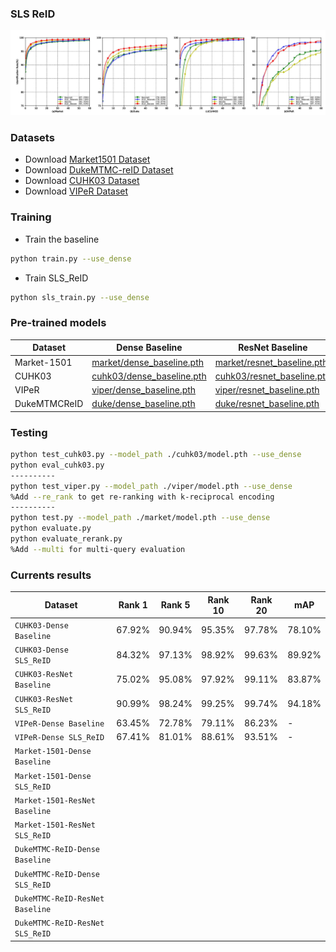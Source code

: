 ### SLS ReID
![](./images/cmc_curve.jpg)
### Datasets
- Download [Market1501 Dataset](http://www.liangzheng.org/Project/project_reid.html)
- Download [DukeMTMC-reID Dataset](https://github.com/layumi/DukeMTMC-reID_evaluation)
- Download [CUHK03 Dataset](http://www.ee.cuhk.edu.hk/~xgwang/CUHK_identification.html)
- Download [VIPeR Dataset](https://vision.soe.ucsc.edu/node/178)

### Training
- Train the baseline
```bash
python train.py --use_dense
```
- Train SLS_ReID
```bash
python sls_train.py --use_dense
```

### Pre-trained models

| Dataset | Dense Baseline | ResNet Baseline |Dense SLS_ReID | ResNet SLS_ReID |
| --- | --- | --- | --- | --- | 
| Market-1501 | [market/dense_baseline.pth](https://drive.google.com/open?id=18_rb1c3m8YohQVv0ecWL1sgSKiaRNLur) | [market/resnet_baseline.pth]() | [cuhk03/dense_slsreid.pth]() | [market/resnet_slsreid.pth]() | 
| CUHK03 | [cuhk03/dense_baseline.pth]() | [cuhk03/resnet_baseline.pth]() | [cuhk03/dense_slsreid.pth]() | [cuhk03/resnet_slsreid.pth]() | 
| VIPeR | [viper/dense_baseline.pth](https://drive.google.com/open?id=15MToMvqenWW7XmygATfm0WdjXIk6kU2J) | [viper/resnet_baseline.pth]() | [viper/dense_slsreid.pth]() | [viper/resnet_slsreid.pth]() |  
| DukeMTMCReID | [duke/dense_baseline.pth]() | [duke/resnet_baseline.pth]() | [duke/dense_slsreid.pth](https://drive.google.com/open?id=139ngCD9PuHIQvqV4X5bZ-4_Y8G-ZQ03S)| [duke/resnet_slsreid.pth]() |

### Testing

```bash
python test_cuhk03.py --model_path ./cuhk03/model.pth --use_dense
python eval_cuhk03.py
----------
python test_viper.py --model_path ./viper/model.pth --use_dense
%Add --re_rank to get re-ranking with k-reciprocal encoding
----------
python test.py --model_path ./market/model.pth --use_dense
python evaluate.py
python evaluate_rerank.py 
%Add --multi for multi-query evaluation
```

### Currents results

| Dataset | Rank 1 | Rank 5 | Rank 10 | Rank 20 | mAP |
| --- | --- | --- | --- | --- | --- |
| `CUHK03-Dense Baseline` | 67.92% | 90.94% | 95.35% | 97.78% | 78.10% |
| `CUHK03-Dense SLS_ReID` | 84.32% | 97.13% | 98.92% | 99.63% | 89.92% |
| `CUHK03-ResNet Baseline` |75.02% | 95.08% | 97.92% | 99.11% | 83.87% |
| `CUHK03-ResNet SLS_ReID` | 90.99% | 98.24% | 99.25% | 99.74% | 94.18% |
| `VIPeR-Dense Baseline` | 63.45% | 72.78% | 79.11% | 86.23% | - |
| `VIPeR-Dense SLS_ReID` | 67.41% | 81.01% | 88.61% | 93.51% | - |
| `Market-1501-Dense Baseline` |
| `Market-1501-Dense SLS_ReID` |
| `Market-1501-ResNet Baseline` |
| `Market-1501-ResNet SLS_ReID` |
| `DukeMTMC-ReID-Dense Baseline` |
| `DukeMTMC-ReID-Dense SLS_ReID` |
| `DukeMTMC-ReID-ResNet Baseline` |
| `DukeMTMC-ReID-ResNet SLS_ReID` |




